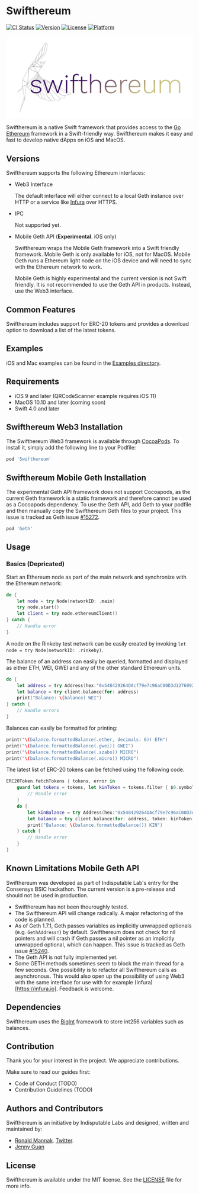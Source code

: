# Swifthereum

[![CI Status](http://img.shields.io/travis/git/Swifthereum.svg?style=flat)](https://travis-ci.org/git/Swifthereum)
[![Version](https://img.shields.io/cocoapods/v/Swifthereum.svg?style=flat)](http://cocoapods.org/pods/Swifthereum)
[![License](https://img.shields.io/cocoapods/l/Swifthereum.svg?style=flat)](http://cocoapods.org/pods/Swifthereum)
[![Platform](https://img.shields.io/cocoapods/p/Swifthereum.svg?style=flat)](http://cocoapods.org/pods/Swifthereum)

![Swifthereum Logo](Images/logo.png)

Swifthereum is a native Swift framework that provides access to the [Go Ethereum](https://github.com/ethereum/go-ethereum/) framework in a Swift-friendly way. Swifthereum makes it easy and fast to develop native dApps on iOS and MacOS.

## Versions

Swifthereum supports the following Ethereum interfaces:

- Web3 Interface

	The default interface will either connect to a local Geth instance over HTTP or a service like [Infura](https://infura.io) over HTTPS.
	
- IPC

	Not supported yet.
	
- Mobile Geth API (**Experimental**. iOS only)

	Swifthereum wraps the Mobile Geth framework into a Swift friendly framework. Mobile Geth is only available for iOS, not for MacOS. Mobile Geth runs a Ethereum light node on the iOS device and will need to sync with the Ethereum network to work.
	
	Mobile Geth is highly experimental and the current version is not Swift friendly. It is not recommended to use the Geth API in products. Instead, use the Web3 interface.
	

## Common Features

Swifthereum includes support for ERC-20 tokens and provides a download option to download a list of the latest tokens.

## Examples

iOS and Mac examples can be found in the [Examples directory](Examples/).

## Requirements

- iOS 9 and later (QRCodeScanner example requires iOS 11)
- MacOS 10.10 and later (coming soon)
- Swift 4.0 and later

## Swifthereum Web3 Installation

The Swifthereum Web3 framework is available through [CocoaPods](http://cocoapods.org). To install it, simply add the following line to your Podfile:

```ruby
pod 'Swifthereum'
```

## Swifthereum Mobile Geth Installation

The experimental Geth API framework does not support Cocoapods, as the current Geth framework is a static framework and therefore cannot be used as a Cocoapods dependency. To use the Geth API, add Geth to your podfile and then manually copy the Swifthereum Geth files to your project. This issue is tracked as Geth issue [#15272](https://github.com/ethereum/go-ethereum/issues/15272).

```ruby
pod 'Geth'
```


## Usage

### Basics (Depricated)

Start an Ethereum node as part of the main network and synchronize with the Ethereum network:

````swift
do {
	let node = try Node(networkID: .main)
	try node.start()
	let client = try node.ethereumClient()
} catch {
	// Handle error
}
````

A node on the Rinkeby test network can be easily created by invoking ````let node = try Node(networkID: .rinkeby)````.

The balance of an address can easily be queried, formatted and displayed as either ETH, WEI, GWEI and any of the other standard Ethereum units.

````swift
do {
	let address = try Address(hex:"0x548429264DAcf79e7c96aC00D3d12760922d4c31")
	let balance = try client.balance(for: address)
	print("Balance: \(balance) WEI")
} catch {
	// Handle errors
}
````

Balances can easily be formatted for printing:

````swift
print("\(balance.formattedBalance(.ether, decimals: 6)) ETH")
print("\(balance.formattedBalance(.gwei)) GWEI")
print("\(balance.formattedBalance(.szabo)) MICRO")
print("\(balance.formattedBalance(.micro)) MICRO")
````


The latest list of ERC-20 tokens can be fetched using the following code.

````swift
ERC20Token.fetchTokens { tokens, error in 
	guard let tokens = tokens, let kinToken = tokens.filter { $0.symbol == "KIN" }.first else {
		// Handle error
	}
	do {
		let kinBalance = try Address(hex:"0x548429264DAcf79e7c96aC00D3d12760922d4c31")
		let balance = try client.balance(for: address, token: kinToken) 
		print("Balance: \(balance.formattedBalance()) KIN")
	} catch {
		// Handle error
	}
}
````

## Known Limitations Mobile Geth API

Swifthereum was developed as part of Indisputable Lab's entry for the Consensys BSIC hackathon. The current version is a pre-release and should not be used in production.

- Swifthereum has not been thouroughly tested.
- The Swifthereum API will change radically. A major refactoring of the code is planned. 
- As of Geth 1.7.1, Geth passes variables as implicitly unwrapped optionals (e.g. ````GethAddress!````) by default. Swifthereum does not check for nil pointers and will crash if Geth passes a nil pointer as an implicitly unwrapped optional, which can happen. This issue is tracked as Geth issue [#15240](https://github.com/ethereum/go-ethereum/issues/15240).
- The Geth API is not fully implemented yet.
- Some GETH methods sometimes seem to block the main thread for a few seconds. One possibility is to refactor all Swifthereum calls as asynchronous. This would also open up the possibility of using Web3 with the same interface for use with for example (Infura)[https://infura.io]. Feedback is welcome.

## Dependencies

Swifthereum uses the [BigInt](https://github.com/attaswift/BigInt) framework to store int256 variables such as balances.

## Contribution

Thank you for your interest in the project. We appreciate contributions.

Make sure to read our guides first:

- Code of Conduct (TODO)
- Contribution Guidelines (TODO)

## Authors and Contributors

Swifthereum is an initiative by Indisputable Labs and designed, written and maintained by:

- [Ronald Mannak](https://github.com/ronaldmannak). [Twitter](https://twitter.com/ronaldmannak). 
- [Jenny Guan](https://github.com/jnyguan)

## License

Swifthereum is available under the MIT license. See the [LICENSE](LICENSE) file for more info.
